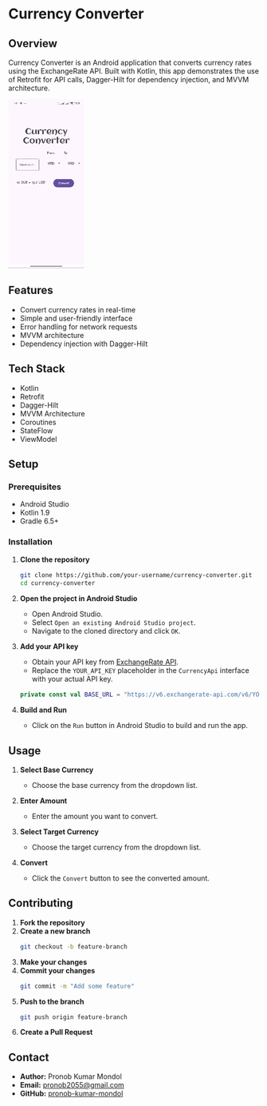 # Currency Converter

## Overview
Currency Converter is an Android application that converts currency rates using the ExchangeRate API. Built with Kotlin, this app demonstrates the use of Retrofit for API calls, Dagger-Hilt for dependency injection, and MVVM architecture.

![App Demo](https://github.com/pronob-kumar-mondol/Currency-Converter/raw/main/For%20gif.gif)


## Features
- Convert currency rates in real-time
- Simple and user-friendly interface
- Error handling for network requests
- MVVM architecture
- Dependency injection with Dagger-Hilt

## Tech Stack
- Kotlin
- Retrofit
- Dagger-Hilt
- MVVM Architecture
- Coroutines
- StateFlow
- ViewModel

## Setup

### Prerequisites
- Android Studio
- Kotlin 1.9
- Gradle 6.5+

### Installation
1. **Clone the repository**
    ```bash
    git clone https://github.com/your-username/currency-converter.git
    cd currency-converter
    ```

2. **Open the project in Android Studio**
    - Open Android Studio.
    - Select `Open an existing Android Studio project`.
    - Navigate to the cloned directory and click `OK`.

3. **Add your API key**
    - Obtain your API key from [ExchangeRate API](https://www.exchangerate-api.com/).
    - Replace the `YOUR_API_KEY` placeholder in the `CurrencyApi` interface with your actual API key.

    ```kotlin
    private const val BASE_URL = "https://v6.exchangerate-api.com/v6/YOUR_API_KEY/latest/"
    ```

4. **Build and Run**
    - Click on the `Run` button in Android Studio to build and run the app.

## Usage

1. **Select Base Currency**
   - Choose the base currency from the dropdown list.

2. **Enter Amount**
   - Enter the amount you want to convert.

3. **Select Target Currency**
   - Choose the target currency from the dropdown list.

4. **Convert**
   - Click the `Convert` button to see the converted amount.

## Contributing
1. **Fork the repository**
2. **Create a new branch**
    ```bash
    git checkout -b feature-branch
    ```
3. **Make your changes**
4. **Commit your changes**
    ```bash
    git commit -m "Add some feature"
    ```
5. **Push to the branch**
    ```bash
    git push origin feature-branch
    ```
6. **Create a Pull Request**

## Contact
- **Author:** Pronob Kumar Mondol
- **Email:** pronob2055@gmail.com
- **GitHub:** [pronob-kumar-mondol](https://github.com/pronob-kumar-mondol)

